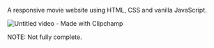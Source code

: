 A responsive movie website using HTML, CSS and vanilla JavaScript. 

![Untitled video - Made with Clipchamp](https://github.com/bogojevski8/Movie-site/assets/155783816/7c8b1aef-caa7-4885-9f86-c4d149d7e5aa)


NOTE: Not fully complete.
